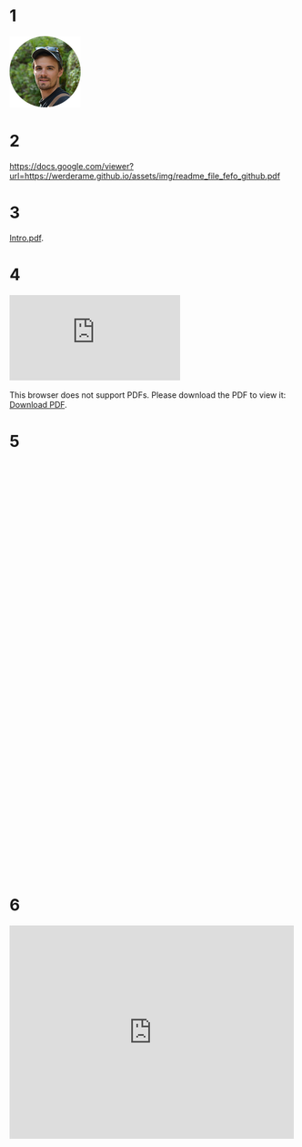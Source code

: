 # 1
<a href="werderame.github.io/assets/img/readme_file_fefo_github.pdf" class="image fit"><img src="assets/img/filippo-profile-picture-small.png" alt="" type="application/pdf"></a>

# 2
https://docs.google.com/viewer?url=https://werderame.github.io/assets/img/readme_file_fefo_github.pdf

# 3
[Intro.pdf](http://werderame.github.io/assets/img/readme_file_fefo_github.pdf).

# 4
<object data="https://werderame.github.io/assets/img/readme_file_fefo_github.pdf" type="application/pdf" width="700px" height="700px">
    <embed src="https://werderame.github.io/assets/img/readme_file_fefo_github.pdf">
        <p>This browser does not support PDFs. Please download the PDF to view it: <a href="https://werderame.github.io/assets/img/readme_file_fefo_github.pdf">Download PDF</a>.</p>
    </embed>
</object>

# 5
<!-- Embed PDF File -->
<object src="https://werderame.github.io/assets/img/readme_file_fefo_github.pdf" type="application/pdf" title="SamplePdf" width="500" height="720">
    <a href="https://werderame.github.io/assets/img/readme_file_fefo_github.pdf">shree</a> 
</object>

# 6
<embed src="https://werderame.github.io/assets/img/readme_file_fefo_github.pdf" width="500" height="375" 
 type="application/pdf">
